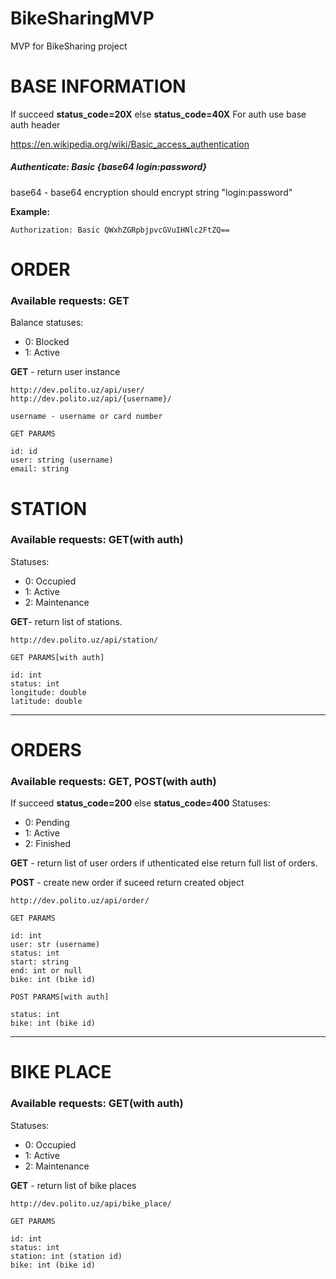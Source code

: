 # BikeSharingMVP
MVP for BikeSharing project

# BASE INFORMATION
If succeed **status_code=20X** else **status_code=40X**
For auth use base auth header

https://en.wikipedia.org/wiki/Basic_access_authentication

##### Authenticate: Basic {base64 login:password}
base64 - base64 encryption should encrypt string "login:password"

**Example:**
```
Authorization: Basic QWxhZGRpbjpvcGVuIHNlc2FtZQ==
```

# ORDER
### Available requests: **GET**
Balance statuses:
- 0: Blocked
- 1: Active

**GET** - return user instance

```
http://dev.polito.uz/api/user/
http://dev.polito.uz/api/{username}/

username - username or card number
```

```
GET PARAMS

id: id
user: string (username)
email: string
```

# STATION
### Available requests: **GET**(with auth)
Statuses:
- 0: Occupied
- 1: Active
- 2: Maintenance

**GET**- return list of stations.
```
http://dev.polito.uz/api/station/
```
```
GET PARAMS[with auth]

id: int
status: int
longitude: double
latitude: double
```

---

# ORDERS
### Available requests: **GET**, **POST**(with auth)
If succeed **status_code=200** else **status_code=400**
Statuses:
- 0: Pending
- 1: Active
- 2: Finished

**GET** - return list of user orders if uthenticated else return full list of orders.

**POST** - create new order if suceed return created object

```
http://dev.polito.uz/api/order/
```
```
GET PARAMS

id: int
user: str (username)
status: int
start: string
end: int or null
bike: int (bike id)
```

```
POST PARAMS[with auth]

status: int
bike: int (bike id)
```

---

# BIKE PLACE
### Available requests: **GET**(with auth)
Statuses:
- 0: Occupied
- 1: Active
- 2: Maintenance

**GET** - return list of bike places
```
http://dev.polito.uz/api/bike_place/
```

```
GET PARAMS

id: int
status: int
station: int (station id)
bike: int (bike id)
```
